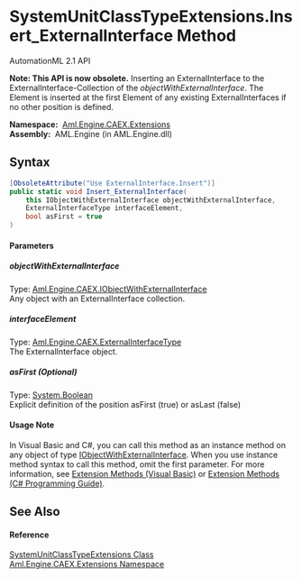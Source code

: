 SystemUnitClassTypeExtensions.Insert_ExternalInterface Method
=============================================================
AutomationML 2.1 API

**Note: This API is now obsolete.**
Inserting an ExternalInterface to the ExternalInterface-Collection of the *objectWithExternalInterface*. The Element is inserted at the first Element of any existing ExternalInterfaces if no other position is defined.

  **Namespace:**  [Aml.Engine.CAEX.Extensions][1]  
  **Assembly:**  AML.Engine (in AML.Engine.dll)

Syntax
------

```csharp
[ObsoleteAttribute("Use ExternalInterface.Insert")]
public static void Insert_ExternalInterface(
	this IObjectWithExternalInterface objectWithExternalInterface,
	ExternalInterfaceType interfaceElement,
	bool asFirst = true
)
```

#### Parameters

##### *objectWithExternalInterface*
Type: [Aml.Engine.CAEX.IObjectWithExternalInterface][2]  
Any object with an ExternalInterface collection.

##### *interfaceElement*
Type: [Aml.Engine.CAEX.ExternalInterfaceType][3]  
The ExternalInterface object.

##### *asFirst* (Optional)
Type: [System.Boolean][4]  
Explicit definition of the position asFirst (true) or asLast (false)

#### Usage Note
In Visual Basic and C#, you can call this method as an instance method on any object of type [IObjectWithExternalInterface][2]. When you use instance method syntax to call this method, omit the first parameter. For more information, see [Extension Methods (Visual Basic)][5] or [Extension Methods (C# Programming Guide)][6].

See Also
--------

#### Reference
[SystemUnitClassTypeExtensions Class][7]  
[Aml.Engine.CAEX.Extensions Namespace][1]  

[1]: ../README.md
[2]: ../../Aml.Engine.CAEX/IObjectWithExternalInterface/README.md
[3]: ../../Aml.Engine.CAEX/ExternalInterfaceType/README.md
[4]: https://docs.microsoft.com/dotnet/api/system.boolean
[5]: https://docs.microsoft.com/dotnet/visual-basic/programming-guide/language-features/procedures/extension-methods
[6]: https://docs.microsoft.com/dotnet/csharp/programming-guide/classes-and-structs/extension-methods
[7]: README.md
[8]: https://www.automationml.org
[9]: ../../icons/logoShade.png